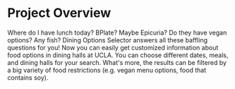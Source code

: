 # Project Overview

Where do I have lunch today? BPlate? Maybe Epicuria? Do they have vegan options? Any fish? Dining Options Selector answers all these baffling questions for you! Now you can easily get customized information about food options in dining halls at UCLA. You can choose different dates, meals, and dining halls for your search. What's more, the results can be filtered by a big variety of food restrictions (e.g. vegan menu options, food that contains soy).
